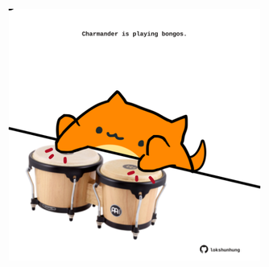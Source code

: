 <!-- built at 29/12/2023, 12:00:51 UTC -->
<p align="center">
  <img width="500" height="500" src="./ReadmeImage.svg">
</p>
